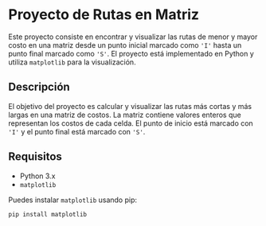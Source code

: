 # Proyecto de Rutas en Matriz

Este proyecto consiste en encontrar y visualizar las rutas de menor y mayor costo en una matriz desde un punto inicial marcado como `'I'` hasta un punto final marcado como `'S'`. El proyecto está implementado en Python y utiliza `matplotlib` para la visualización.

## Descripción

El objetivo del proyecto es calcular y visualizar las rutas más cortas y más largas en una matriz de costos. La matriz contiene valores enteros que representan los costos de cada celda. El punto de inicio está marcado con `'I'` y el punto final está marcado con `'S'`.

## Requisitos

- Python 3.x
- `matplotlib`

Puedes instalar `matplotlib` usando pip:

```bash
pip install matplotlib
